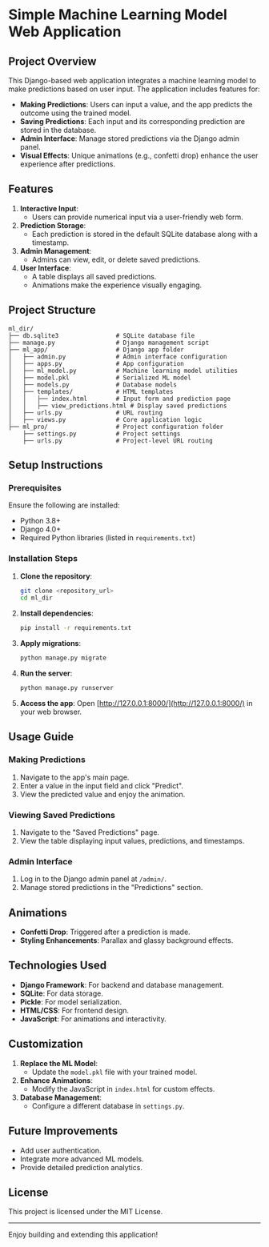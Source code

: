 # Simple Machine Learning Model Web Application

## Project Overview
This Django-based web application integrates a machine learning model to make predictions based on user input. The application includes features for:

- **Making Predictions**: Users can input a value, and the app predicts the outcome using the trained model.
- **Saving Predictions**: Each input and its corresponding prediction are stored in the database.
- **Admin Interface**: Manage stored predictions via the Django admin panel.
- **Visual Effects**: Unique animations (e.g., confetti drop) enhance the user experience after predictions.

## Features
1. **Interactive Input**:
   - Users can provide numerical input via a user-friendly web form.
2. **Prediction Storage**:
   - Each prediction is stored in the default SQLite database along with a timestamp.
3. **Admin Management**:
   - Admins can view, edit, or delete saved predictions.
4. **User Interface**:
   - A table displays all saved predictions.
   - Animations make the experience visually engaging.

## Project Structure
```
ml_dir/
├── db.sqlite3                # SQLite database file
├── manage.py                 # Django management script
├── ml_app/                   # Django app folder
│   ├── admin.py              # Admin interface configuration
│   ├── apps.py               # App configuration
│   ├── ml_model.py           # Machine learning model utilities
│   ├── model.pkl             # Serialized ML model
│   ├── models.py             # Database models
│   ├── templates/            # HTML templates
│   │   ├── index.html        # Input form and prediction page
│   │   ├── view_predictions.html # Display saved predictions
│   ├── urls.py               # URL routing
│   ├── views.py              # Core application logic
├── ml_pro/                   # Project configuration folder
    ├── settings.py           # Project settings
    ├── urls.py               # Project-level URL routing
```

## Setup Instructions

### Prerequisites
Ensure the following are installed:
- Python 3.8+
- Django 4.0+
- Required Python libraries (listed in `requirements.txt`)

### Installation Steps
1. **Clone the repository**:
   ```bash
   git clone <repository_url>
   cd ml_dir
   ```

2. **Install dependencies**:
   ```bash
   pip install -r requirements.txt
   ```

3. **Apply migrations**:
   ```bash
   python manage.py migrate
   ```

4. **Run the server**:
   ```bash
   python manage.py runserver
   ```

5. **Access the app**:
   Open [http://127.0.0.1:8000/](http://127.0.0.1:8000/) in your web browser.

## Usage Guide

### Making Predictions
1. Navigate to the app's main page.
2. Enter a value in the input field and click "Predict".
3. View the predicted value and enjoy the animation.

### Viewing Saved Predictions
1. Navigate to the "Saved Predictions" page.
2. View the table displaying input values, predictions, and timestamps.

### Admin Interface
1. Log in to the Django admin panel at `/admin/`.
2. Manage stored predictions in the "Predictions" section.

## Animations
- **Confetti Drop**: Triggered after a prediction is made.
- **Styling Enhancements**: Parallax and glassy background effects.

## Technologies Used
- **Django Framework**: For backend and database management.
- **SQLite**: For data storage.
- **Pickle**: For model serialization.
- **HTML/CSS**: For frontend design.
- **JavaScript**: For animations and interactivity.

## Customization
1. **Replace the ML Model**:
   - Update the `model.pkl` file with your trained model.
2. **Enhance Animations**:
   - Modify the JavaScript in `index.html` for custom effects.
3. **Database Management**:
   - Configure a different database in `settings.py`.

## Future Improvements
- Add user authentication.
- Integrate more advanced ML models.
- Provide detailed prediction analytics.

## License
This project is licensed under the MIT License.

---
Enjoy building and extending this application!

